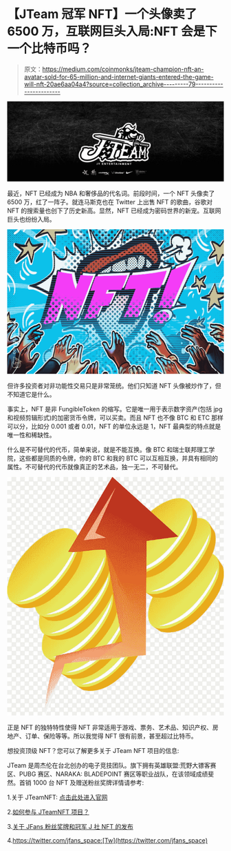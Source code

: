 # 【JTeam 冠军 NFT】一个头像卖了 6500 万，互联网巨头入局:NFT 会是下一个比特币吗？

> 原文：<https://medium.com/coinmonks/jteam-champion-nft-an-avatar-sold-for-65-million-and-internet-giants-entered-the-game-will-nft-20ae6aa04a4?source=collection_archive---------79----------------------->

![](img/48295fb8f8986fad33dbb5f9083aafd0.png)

最近，NFT 已经成为 NBA 和奢侈品的代名词。前段时间，一个 NFT 头像卖了 6500 万，红了一阵子。就连马斯克也在 Twitter 上出售 NFT 的歌曲，谷歌对 NFT 的搜索量也创下了历史新高。显然，NFT 已经成为密码世界的新宠。互联网巨头也纷纷入局。

![](img/3658f7d73ef035454ec7f57810cfe8d2.png)

但许多投资者对非功能性交易只是非常笼统。他们只知道 NFT 头像被炒作了，但不知道它是什么。

事实上，NFT 是非 FungibleToken 的缩写。它是唯一用于表示数字资产(包括 jpg 和视频剪辑形式)的加密货币令牌，可以买卖。而且 NFT 也不像 BTC 和 ETC 那样可以分，比如分 0.001 或者 0.01，NFT 的单位永远是 1，NFT 最典型的特点就是唯一性和稀缺性。

什么是不可替代的代币，简单来说，就是不能互换。像 BTC 和瑞士联邦理工学院，这些都是同质的令牌，你的 BTC 和我的 BTC 可以互相互换，并具有相同的属性。不可替代的代币就像真正的艺术品，独一无二，不可替代。

![](img/6a11232150dbe68487000791ec5f32ce.png)

正是 NFT 的独特特性使得 NFT 非常适用于游戏、票务、艺术品、知识产权、房地产、订单、保险等等。所以我觉得 NFT 很有前景，甚至超过比特币。

想投资顶级 NFT？您可以了解更多关于 JTeam NFT 项目的信息:

JTeam 是周杰伦在台北创办的电子竞技团队。旗下拥有英雄联盟:荒野大镖客赛区、PUBG 赛区、NARAKA: BLADEPOINT 赛区等职业战队，在该领域成绩斐然。首销 1000 台 NFT 及赠送粉丝奖牌详情请参考:

1.关于 JTeamNFT: [点击此处进入官网](http://www.jfans.space?utm_source=blog&utm_medium=blog&utm_campaign=medium)

2.[如何参与 JTeamNFT 项目？](https://blog.jfans.space/%E6%80%8E%E9%BA%BD%E5%8F%83%E8%88%87jteam-nft%E9%A0%85%E7%9B%AE-7bca58380e94)

3.[关于 JFans 粉丝奖牌和冠军 J 社 NFT 的发布](https://blog.jfans.space/%E9%97%9C%E6%96%BCj-fans%E7%B2%89%E7%B5%B2%E5%8B%9B%E7%AB%A0%E4%BB%A5%E5%8F%8A%E5%86%A0%E8%BB%8D%E9%99%90%E9%87%8F%E6%8B%96%E9%9E%8Bnft%E7%9A%84%E7%99%BC%E5%94%AE-f5539b216464)

4.https://twitter.com/jfans_space:[Tw](https://twitter.com/jfans_space)